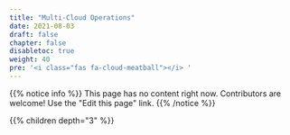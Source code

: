 ```yaml
---
title: "Multi-Cloud Operations"
date: 2021-08-03
draft: false
chapter: false
disabletoc: true
weight: 40
pre: '<i class="fas fa-cloud-meatball"></i> '
---
```


{{% notice info %}}
This page has no content right now. Contributors are welcome! Use the "Edit this page" link.
{{% /notice %}}

{{% children depth="3" %}}